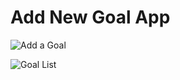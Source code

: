 # Add New Goal App

![Add a Goal](https://github.com/IamManchanda/RNCourseGoalsApp/assets/4970624/0b53cc26-dce5-49ae-9a29-cb062021aef3)

![Goal List](https://github.com/IamManchanda/RNCourseGoalsApp/assets/4970624/8c7342bd-1f06-439c-b34b-b905a0019fa3)
